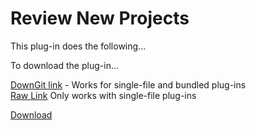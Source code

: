 # Review New Projects

This plug-in does the following...

To download the plug-in...

[DownGit link](https://downgit.github.io/#/home?url=https://github.com/omni-biscuit/test/tree/main/OF-Date%20Controls.omnifocusjs) - Works for single-file and bundled plug-ins  
[Raw Link](https://raw.githubusercontent.com/omni-biscuit/test/main/OF-Review%20New%20Projects.omnifocusjs) Only works with single-file plug-ins

<a href="https://raw.githubusercontent.com/omni-biscuit/Automation-Plug-Ins/main/OmniFocus/review-new-projects/OF-Review%20New%20Projects.omnifocusjs" download>Download</a>
